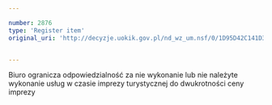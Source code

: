 ```yaml
---

number: 2876
type: 'Register item'
original_uri: 'http://decyzje.uokik.gov.pl/nd_wz_um.nsf/0/1D95D42C141D3F8EC12579B300383BBD?OpenDocument'


---
```


Biuro ogranicza odpowiedzialność za nie wykonanie lub nie należyte wykonanie usług w czasie imprezy turystycznej do dwukrotności ceny imprezy
